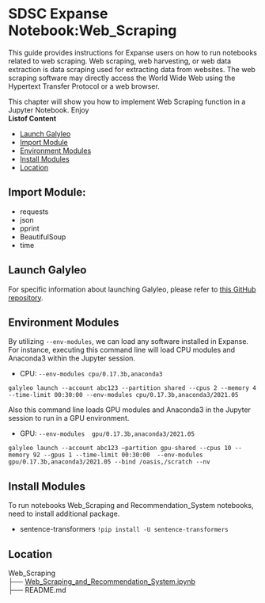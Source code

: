 # SDSC Expanse Notebook:Web_Scraping
This guide provides instructions for Expanse users on how to run notebooks related to web scraping.
Web scraping, web harvesting, or web data extraction is data scraping used for extracting data from websites. The web scraping software may directly access the World Wide Web using the Hypertext Transfer Protocol or a web browser.

This chapter will show you how to implement Web Scraping function in a Jupyter Notebook. Enjoy\
  **Listof Content**
- [Launch Galyleo](##launch-galyleo)
- [Import Module](##import_module)
- [Environment Modules](##environment-modules)
- [Install Modules](##install-modules)
- [Location](##location)

## Import Module:
- requests
- json
- pprint
- BeautifulSoup
- time

## Launch Galyleo
For specific information about launching Galyleo, please refer to [this GitHub repository](https://github.com/mkandes/galyleo).

## Environment Modules
By utilizing `--env-modules`, we can load any software installed in Expanse. 
For instance, executing this command line will load CPU modules and Anaconda3 within the Jupyter session.
  - CPU:
`--env-modules cpu/0.17.3b,anaconda3`
```
galyleo launch --account abc123 --partition shared --cpus 2 --memory 4 --time-limit 00:30:00 --env-modules cpu/0.17.3b,anaconda3/2021.05
```
Also this command line loads GPU modules and Anaconda3 in the Jupyter session to run in a GPU environment.
 - GPU:
`--env-modules  gpu/0.17.3b,anaconda3/2021.05`
```
galyleo launch --account abc123 —partition gpu-shared --cpus 10 --memory 92 --gpus 1 --time-limit 00:30:00  --env-modules  gpu/0.17.3b,anaconda3/2021.05 --bind /oasis,/scratch --nv
```

## Install Modules
To run  notebooks Web_Scraping and Recommendation_System notebooks, need to install additional package.
- sentence-transformers
`!pip install -U sentence-transformers`

## Location 

Web_Scraping\
├── [Web_Scraping_and_Recommendation_System.ipynb](./web_scraping_and_recommendation_system.ipynb)\
├── README.md

